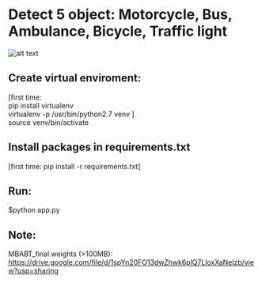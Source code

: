 # Detect 5 object: Motorcycle, Bus, Ambulance, Bicycle, Traffic light
![alt text](https://github.com/tuandoan998/Yolo-v3-with-Flask/blob/master/data/Results/Screenshot%20from%202019-06-12%2021-11-55.png)
## Create virtual enviroment:
[first time: <br/>
pip install virtualenv  
virtualenv -p /usr/bin/python2.7 venv
]
<br/>
source venv/bin/activate

## Install packages in requirements.txt
[first time: pip install -r requirements.txt]

## Run:
$python app.py

## Note:
MBABT_final.weights (>100MB): https://drive.google.com/file/d/1spYn20FO13dwZhwk6plQ7LloxXaNelzb/view?usp=sharing
